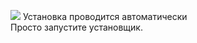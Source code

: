 <image src="https://postimg.cc/bZJpM5NS"></image>
Установка проводится автоматически
<br>
Просто запустите установщик.
